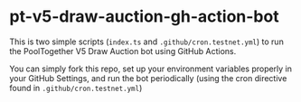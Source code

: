 # pt-v5-draw-auction-gh-action-bot

This is two simple scripts (`index.ts` and `.github/cron.testnet.yml`) to run the PoolTogether V5 Draw Auction bot using GitHub Actions.

You can simply fork this repo, set up your environment variables properly in your GitHub Settings, and run the bot periodically (using the cron directive found in `.github/cron.testnet.yml`)

